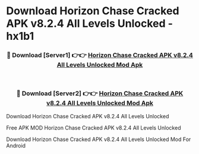 # Download Horizon Chase Cracked APK v8.2.4 All Levels Unlocked - hx1b1



<div align="center">
<h3>🔴 Download [Server1] 👉👉 <a href="https://momento.my/?title=Horizon_Chase_Cracked_APK_v8.2.4_All_Levels_Unlocked">Horizon Chase Cracked APK v8.2.4 All Levels Unlocked Mod Apk</a></h3><br>

<h3>🔴 Download [Server2] 👉👉 <a href="https://momento.my/?title=Horizon_Chase_Cracked_APK_v8.2.4_All_Levels_Unlocked">Horizon Chase Cracked APK v8.2.4 All Levels Unlocked Mod Apk</a></h3>
</div>



Download Horizon Chase Cracked APK v8.2.4 All Levels Unlocked 

Free APK MOD Horizon Chase Cracked APK v8.2.4 All Levels Unlocked 

Download Horizon Chase Cracked APK v8.2.4 All Levels Unlocked Mod For Android
